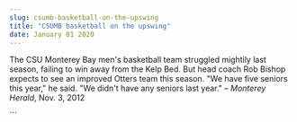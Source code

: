 ```yaml
---
slug: csumb-basketball-on-the-upswing
title: "CSUMB basketball on the upswing"
date: January 01 2020
---
```


 
<p>
  The CSU Monterey Bay men's basketball team struggled mightily last season,
  failing to win away from the Kelp Bed. But head coach Rob Bishop expects to
  see an improved Otters team this season. "We have five seniors this year," he
  said. "We didn't have any seniors last year." – <em>Monterey Herald</em>, Nov.
  3, 2012
</p>
```
